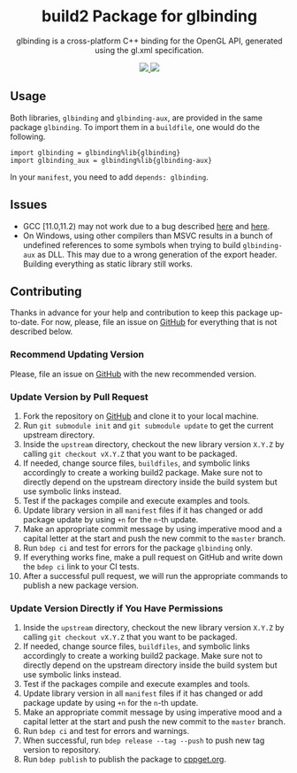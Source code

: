 <h1 align="center">
    build2 Package for glbinding
</h1>

<p align="center">
    glbinding is a cross-platform C++ binding for the OpenGL API, generated using the gl.xml specification.
</p>

<p align="center">
    <a href="https://cppget.org/glbinding">
        <img src="https://img.shields.io/website/https/cppget.org/glbinding.svg?down_message=offline&label=cppget.org&style=for-the-badge&up_color=blue&up_message=online">
    </a>
    <a href="https://queue.cppget.org/glbinding">
        <img src="https://img.shields.io/website/https/queue.cppget.org/glbinding.svg?down_message=empty&down_color=blue&label=queue.cppget.org&style=for-the-badge&up_color=orange&up_message=running">
    </a>
</p>

## Usage
Both libraries, `glbinding` and `glbinding-aux`, are provided in the same package `glbinding`.
To import them in a `buildfile`, one would do the following.

    import glbinding = glbinding%lib{glbinding}
    import glbinding_aux = glbinding%lib{glbinding-aux}

In your `manifest`, you need to add `depends: glbinding`.

## Issues
- GCC [11.0,11.2) may not work due to a bug described [here](https://github.com/build2/build2/issues/158) and [here](https://gcc.gnu.org/bugzilla/show_bug.cgi?id=101298).
- On Windows, using other compilers than MSVC results in a bunch of undefined references to some symbols when trying to build `glbinding-aux` as DLL. This may due to a wrong generation of the export header. Building everything as static library still works.

## Contributing
Thanks in advance for your help and contribution to keep this package up-to-date.
For now, please, file an issue on [GitHub](https://github.com/build2-packaging/glbinding/issues) for everything that is not described below.

### Recommend Updating Version
Please, file an issue on [GitHub](https://github.com/build2-packaging/glbinding/issues) with the new recommended version.

### Update Version by Pull Request
1. Fork the repository on [GitHub](https://github.com/build2-packaging/glbinding) and clone it to your local machine.
2. Run `git submodule init` and `git submodule update` to get the current upstream directory.
3. Inside the `upstream` directory, checkout the new library version `X.Y.Z` by calling `git checkout vX.Y.Z` that you want to be packaged.
4. If needed, change source files, `buildfiles`, and symbolic links accordingly to create a working build2 package. Make sure not to directly depend on the upstream directory inside the build system but use symbolic links instead.
5. Test if the packages compile and execute examples and tools.
6. Update library version in all `manifest` files if it has changed or add package update by using `+n` for the `n`-th update.
7. Make an appropriate commit message by using imperative mood and a capital letter at the start and push the new commit to the `master` branch.
8. Run `bdep ci` and test for errors for the package `glbinding` only.
9. If everything works fine, make a pull request on GitHub and write down the `bdep ci` link to your CI tests.
10. After a successful pull request, we will run the appropriate commands to publish a new package version.

### Update Version Directly if You Have Permissions
1. Inside the `upstream` directory, checkout the new library version `X.Y.Z` by calling `git checkout vX.Y.Z` that you want to be packaged.
2. If needed, change source files, `buildfiles`, and symbolic links accordingly to create a working build2 package. Make sure not to directly depend on the upstream directory inside the build system but use symbolic links instead.
3. Test if the packages compile and execute examples and tools.
4. Update library version in all `manifest` files if it has changed or add package update by using `+n` for the `n`-th update.
5. Make an appropriate commit message by using imperative mood and a capital letter at the start and push the new commit to the `master` branch.
6. Run `bdep ci` and test for errors and warnings.
7. When successful, run `bdep release --tag --push` to push new tag version to repository.
8. Run `bdep publish` to publish the package to [cppget.org](https://cppget.org).
